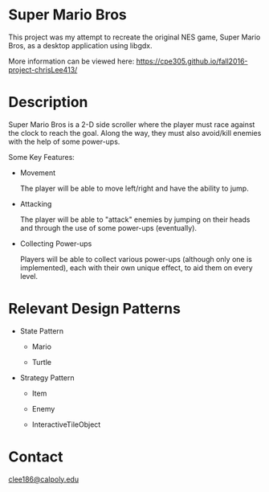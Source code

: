 # Super Mario Bros
This project was my attempt to recreate the original NES game, Super Mario Bros, as a desktop application using libgdx.

More information can be viewed here: https://cpe305.github.io/fall2016-project-chrisLee413/

# Description
Super Mario Bros is a 2-D side scroller where the player must race against the clock to reach the goal. Along the way, they must also avoid/kill enemies with the help of some power-ups.

Some Key Features:

  - Movement
  
    The player will be able to move left/right and have the ability to jump.
  - Attacking
  
    The player will be able to "attack" enemies by jumping on their heads and through the use of some power-ups (eventually).
  - Collecting Power-ups
  
    Players will be able to collect various power-ups (although only one is implemented), each with their own unique effect, to aid them on     every level.
    
# Relevant Design Patterns
  - State Pattern
  
    - Mario
    
    - Turtle
  - Strategy Pattern
  
    - Item
    
    - Enemy
    
    - InteractiveTileObject
    
# Contact
clee186@calpoly.edu
